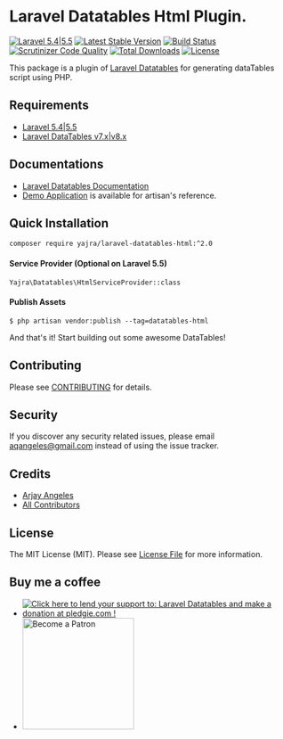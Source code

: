 # Laravel Datatables Html Plugin.

[![Laravel 5.4|5.5](https://img.shields.io/badge/Laravel-5.4|5.5-orange.svg)](http://laravel.com)
[![Latest Stable Version](https://img.shields.io/packagist/v/yajra/laravel-datatables-html.svg)](https://packagist.org/packages/yajra/laravel-datatables-html)
[![Build Status](https://travis-ci.org/yajra/laravel-datatables-html.svg?branch=master)](https://travis-ci.org/yajra/laravel-datatables-html)
[![Scrutinizer Code Quality](https://scrutinizer-ci.com/g/yajra/laravel-datatables-html/badges/quality-score.png?b=master)](https://scrutinizer-ci.com/g/yajra/laravel-datatables-html/?branch=master)
[![Total Downloads](https://img.shields.io/packagist/dt/yajra/laravel-datatables-html.svg)](https://packagist.org/packages/yajra/laravel-datatables-html)
[![License](https://img.shields.io/github/license/mashape/apistatus.svg)](https://packagist.org/packages/yajra/laravel-datatables-html)

This package is a plugin of [Laravel Datatables](https://github.com/yajra/laravel-datatables) for generating dataTables script using PHP.

## Requirements
- [Laravel 5.4|5.5](https://github.com/laravel/framework)
- [Laravel DataTables v7.x|v8.x](https://github.com/yajra/laravel-datatables)

## Documentations
- [Laravel Datatables Documentation](http://datatables.yajrabox.com/docs/laravel-datatables)
- [Demo Application](http://datatables.yajrabox.com) is available for artisan's reference.

## Quick Installation
`composer require yajra/laravel-datatables-html:^2.0`

#### Service Provider (Optional on Laravel 5.5)
`Yajra\Datatables\HtmlServiceProvider::class`

#### Publish Assets
`$ php artisan vendor:publish --tag=datatables-html`

And that's it! Start building out some awesome DataTables!

## Contributing

Please see [CONTRIBUTING](https://github.com/yajra/laravel-datatables-html/blob/master/.github/CONTRIBUTING.md) for details.

## Security

If you discover any security related issues, please email [aqangeles@gmail.com](mailto:aqangeles@gmail.com) instead of using the issue tracker.

## Credits

- [Arjay Angeles](https://github.com/yajra)
- [All Contributors](https://github.com/yajra/laravel-datatables-html/graphs/contributors)

## License

The MIT License (MIT). Please see [License File](https://github.com/yajra/laravel-datatables-html/blob/master/LICENSE.md) for more information.

## Buy me a coffee
- <a href='https://pledgie.com/campaigns/29515'><img alt='Click here to lend your support to: Laravel Datatables and make a donation at pledgie.com !' src='https://pledgie.com/campaigns/29515.png?skin_name=chrome' border='0' ></a>
- <a href='https://www.patreon.com/bePatron?u=4521203'><img alt='Become a Patron' src='https://s3.amazonaws.com/patreon_public_assets/toolbox/patreon.png' border='0' width='200px' ></a>
